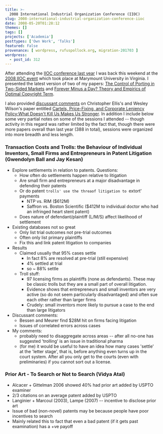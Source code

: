 ```yaml
---
title: >-
  2008 International Industrial Organization Conference (IIOC)
slug: 2008-international-industrial-organization-conference-iioc
date: 2008-05-20T01:28:12
themes: []
tags: []
projects: ['Academia']
posttypes: ['Own Work', 'Talks']
featured: False
provenance: [ wordpress, rufuspollock.org, migration-201703 ]
wordpress:
  - post_id: 312
---
```


After attending the [IIOC conference last year](http://www.rufuspollock.org/2007/04/15/2007-iioc-conference-savannah-georgia/) I was back this weekend at the [2008 IIOC event](http://www.ios.neu.edu/) which took place at Marymount University in Virginia. I presented the latest version of two of my papers:  [The Control of Porting in Two-Sided Markets](http://rufuspollock.org/economics/papers/porting.pdf) and [Forever Minus a Day? Theory and Empirics of Optimal Copyright Term](http://rufuspollock.org/economics/papers/optimal_copyright_term.pdf).

I also provided [discussant comments](http://rufuspollock.org/economics/papers/ellis_and_wilson_iioc_2008_comments.pdf) on Christopher Ellis's and Wesley Wilson's paper entitled [Cartels, Price-Fixing, and Corporate Leniency Policy:What Doesn't Kill Us Makes Us Stronger](https://editorialexpress.com/cgi-bin/conference/download.cgi?db_name=IIOC2008&paper_id=339). In addition I include below some very partial notes on some of the sessions I attended -- though activity in this regard was rather limited by the fact that, though there were more papers overall than last year (388 in total), sessions were organized into more breadth and less length.

### Transaction Costs and Trolls: the Behaviour of Individual Inventors, Small Firms and Entrepreneurs in Patent Litigation (Gwendolyn Ball and Jay Kesan)

  * Explore settlements in relation to patents. Questions:
    * How often do settlements happen relative to litigation
    * Are small firm and entrepreneurs at a major disadvantage in defending their patents
    * Or do patent `trolls' use the threaof litigation to `extort' payments
      * NTP vs. RIM ($612M)
      * Saffron vs. Boston Scientific ($412M to individual doctor who had an infringed heart stent patent)
    * Does nature of defendant/plaintiff (L/M/S) affect likelihood of settlement
  * Existing databases not so great
    * Only list trial outcomes not pre-trial outcomes
    * Often only list primary plaintiffs
    * Fix this and link patent litigation to companies
  * Results
    * Claimed usually that 95% cases settle
      * In fact 8% are resolved at pre-trial (still expensive)
      * 4% settled at trial
      * so ~ 88% settle
    * Troll stuff:
      * 97 licensing firms as plaintiffs (none as defendants). These may be classic trolls but they are a small part of overall litigation.
      * Evidence shows that entrepreneurs and small inventors are very active (so do not seem particularly disadvantaged) and often sue each other rather than larger firms
      * Crudely: small inventors more likely to pursue a case to the end than large litigators
  * Discussant comments:
    * Bessen and Meurer find $28M hit on firms facing litigation
    * Issues of correlated errors across cases
  * My comments:
    * probably need to disaggregate across areas -- after all no-one has suggested 'trolling' is an issue in traditional pharma
    * (for me) it would be useful to have an idea how many cases 'settle' at the 'letter stage', that is, before anything even turns up in the court system. After all you only get to the courts (even with preliminaries) if you cannot sort out a license.

### Prior Art - To Search or Not to Search (Vidya Atal)

  * Alcacer + Gittelman 2006 showed 40% had prior art added by USPTO examiner
  * 2/3 citations on an average patent added by USPTO
  * Langinier + Marcoul (2003), Lampe (2007) -- incentive to disclose prior art
  * Issue of bad (non-novel) patents may be because people have poor incentives to search
  * Mainly related this to fact that even a bad patent (if it gets past examination) has a +ve payoff


